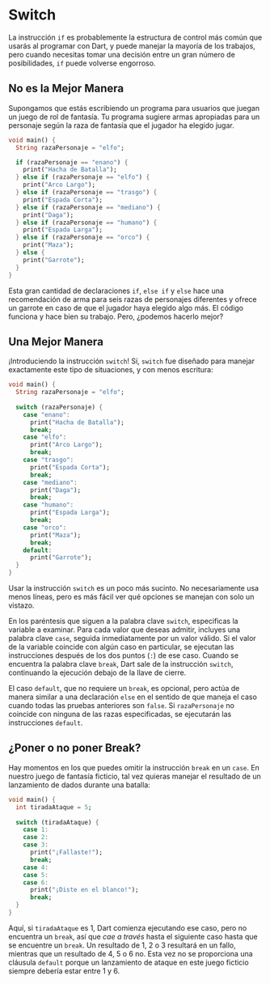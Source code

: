 
# Switch

La instrucción `if` es probablemente la estructura de control más común que usarás al programar con Dart, y puede manejar la mayoría de los trabajos, pero cuando necesitas tomar una decisión entre un gran número de posibilidades, `if` puede volverse engorroso.

## No es la Mejor Manera
Supongamos que estás escribiendo un programa para usuarios que juegan un juego de rol de fantasía. Tu programa sugiere armas apropiadas para un personaje según la raza de fantasía que el jugador ha elegido jugar.

```dart
void main() {
  String razaPersonaje = "elfo";

  if (razaPersonaje == "enano") {
    print("Hacha de Batalla");
  } else if (razaPersonaje == "elfo") {
    print("Arco Largo");
  } else if (razaPersonaje == "trasgo") {
    print("Espada Corta");
  } else if (razaPersonaje == "mediano") {
    print("Daga");
  } else if (razaPersonaje == "humano") {
    print("Espada Larga");
  } else if (razaPersonaje == "orco") {
    print("Maza");
  } else {
    print("Garrote");
  }
}
```

Esta gran cantidad de declaraciones `if`, `else if` y `else` hace una recomendación de arma para seis razas de personajes diferentes y ofrece un garrote en caso de que el jugador haya elegido algo más. El código funciona y hace bien su trabajo. Pero, ¿podemos hacerlo mejor?

## Una Mejor Manera
¡Introduciendo la instrucción `switch`! Sí, `switch` fue diseñado para manejar exactamente este tipo de situaciones, y con menos escritura:

```dart
void main() {
  String razaPersonaje = "elfo";
  
  switch (razaPersonaje) {
    case "enano":
      print("Hacha de Batalla");
      break;
    case "elfo":
      print("Arco Largo");
      break;
    case "trasgo":
      print("Espada Corta");
      break;
    case "mediano":
      print("Daga");
      break;
    case "humano":
      print("Espada Larga");
      break;
    case "orco":
      print("Maza");
      break;
    default:
      print("Garrote");
  }
}
```

Usar la instrucción `switch` es un poco más sucinto. No necesariamente usa menos líneas, pero es más fácil ver qué opciones se manejan con solo un vistazo.

En los paréntesis que siguen a la palabra clave `switch`, especificas la variable a examinar. Para cada valor que deseas admitir, incluyes una palabra clave `case`, seguida inmediatamente por un valor válido. Si el valor de la variable coincide con algún caso en particular, se ejecutan las instrucciones después de los dos puntos (`:`) de ese caso. Cuando se encuentra la palabra clave `break`, Dart sale de la instrucción `switch`, continuando la ejecución debajo de la llave de cierre.

El caso `default`, que no requiere un `break`, es opcional, pero actúa de manera similar a una declaración `else` en el sentido de que maneja el caso cuando todas las pruebas anteriores son `false`. Si `razaPersonaje` no coincide con ninguna de las razas especificadas, se ejecutarán las instrucciones `default`.

## ¿Poner o no poner Break?
Hay momentos en los que puedes omitir la instrucción `break` en un `case`. En nuestro juego de fantasía ficticio, tal vez quieras manejar el resultado de un lanzamiento de dados durante una batalla:

```dart
void main() {
  int tiradaAtaque = 5;
  
  switch (tiradaAtaque) {
    case 1:
    case 2:
    case 3:
      print("¡Fallaste!");
      break;
    case 4:
    case 5:
    case 6:
      print("¡Diste en el blanco!");
      break;
  }
}
```

Aquí, si `tiradaAtaque` es 1, Dart comienza ejecutando ese caso, pero no encuentra un `break`, así que _cae a través_ hasta el siguiente caso hasta que se encuentre un `break`. Un resultado de 1, 2 o 3 resultará en un fallo, mientras que un resultado de 4, 5 o 6 no. Esta vez no se proporciona una cláusula `default` porque un lanzamiento de ataque en este juego ficticio siempre debería estar entre 1 y 6.

